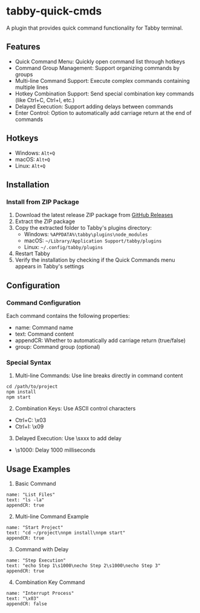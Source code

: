 # tabby-quick-cmds

A plugin that provides quick command functionality for Tabby terminal.

## Features

- Quick Command Menu: Quickly open command list through hotkeys
- Command Group Management: Support organizing commands by groups
- Multi-line Command Support: Execute complex commands containing multiple lines
- Hotkey Combination Support: Send special combination key commands (like Ctrl+C, Ctrl+I, etc.)
- Delayed Execution: Support adding delays between commands
- Enter Control: Option to automatically add carriage return at the end of commands

## Hotkeys

- Windows: `Alt+Q`
- macOS: `Alt+Q`
- Linux: `Alt+Q`

## Installation

### Install from ZIP Package

1. Download the latest release ZIP package from [GitHub Releases](https://github.com/minyoad/terminus-quick-cmds/releases)
2. Extract the ZIP package
3. Copy the extracted folder to Tabby's plugins directory:
   - Windows: `%APPDATA%\tabby\plugins\node_modules`
   - macOS: `~/Library/Application Support/tabby/plugins`
   - Linux: `~/.config/tabby/plugins`
4. Restart Tabby
5. Verify the installation by checking if the Quick Commands menu appears in Tabby's settings

## Configuration

### Command Configuration

Each command contains the following properties:
- name: Command name
- text: Command content
- appendCR: Whether to automatically add carriage return (true/false)
- group: Command group (optional)

### Special Syntax

1. Multi-line Commands: Use line breaks directly in command content
```
cd /path/to/project
npm install
npm start
```

2. Combination Keys: Use ASCII control characters
- Ctrl+C: \x03
- Ctrl+I: \x09

3. Delayed Execution: Use \sxxx to add delay
- \s1000: Delay 1000 milliseconds

## Usage Examples

1. Basic Command
```
name: "List Files"
text: "ls -la"
appendCR: true
```

2. Multi-line Command Example
```
name: "Start Project"
text: "cd ~/project\nnpm install\nnpm start"
appendCR: true
```

3. Command with Delay
```
name: "Step Execution"
text: "echo Step 1\s1000\necho Step 2\s1000\necho Step 3"
appendCR: true
```

4. Combination Key Command
```
name: "Interrupt Process"
text: "\x03"
appendCR: false
```
